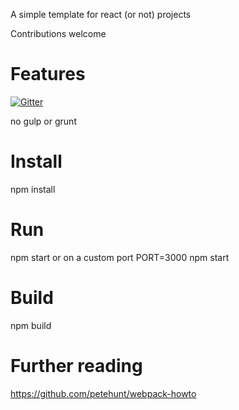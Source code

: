 A simple template for react (or not) projects

Contributions welcome


Features
=====

[![Gitter](https://badges.gitter.im/Join%20Chat.svg)](https://gitter.im/macropodhq/webpack-skel?utm_source=badge&utm_medium=badge&utm_campaign=pr-badge&utm_content=badge)

no gulp or grunt


Install
=====

npm install


Run
=====

npm start
or on a custom port PORT=3000 npm start

Build
=====

npm build


Further reading
=====

https://github.com/petehunt/webpack-howto
